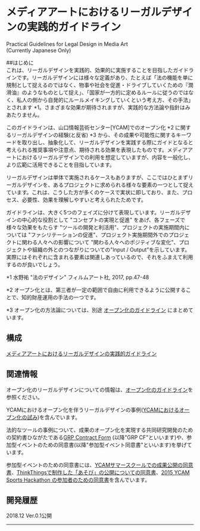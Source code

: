 # メディアアートにおけるリーガルデザインの実践的ガイドライン  
Practical Guidelines for Legal Design in Media Art  
(Currently Japanese Only)


##はじめに  
これは、リーガルデザインを実践的、効果的に実施することを目指したガイドラインです。リーガルデザインには様々な定義があり、たとえば「法の機能を単に規制として捉えるのではなく、物事や社会を促進・ドライブしていくための『潤滑油』のようなものとして捉え」、「国家が一方的に定めるルールに従うのではなく、私人の側から自発的にルールメイキングしていくという考え方、その手法」とされます \*1。さまざまな効果が期待されますが、実践的な方法論や指針はみあたりません。  

このガイドラインは、山口情報芸術センター[YCAM]でのオープン化 \*2 に関するリーガルデザインの経験(と反省) \*3 から、その成果や可能性に関するキーワードを取り出し、抽象化して、リーガルデザインを実践する際にガイドとなると考えられる推奨事項や注意点、期待される効果を表現したものです。メディアアートにおけるリーガルデザインでの利用を想定していますが、内容を一般化し、より広範に活用できることを目指しています。  

<!-- 
また、より具体的な事項、補足情報や事例についても"fyi""e.g."として記述しています。メディアアートの制作の現場におけるオープン化の経験をもとにしていますが、これを一般化することで、それ以外のより広い領域で利用されることを目指しています。　　
-->

リーガルデザインは単体で実施されるケースもありますが、ここではひとまずリーガルデザインを、あるプロジェクトに求められる様々な要素の一つとして捉えています。これは、こうした方が多くのケースで実状に即しており、また、プロセス、必要性、効果を理解しやすいと考えられたためです。  

ガイドラインは、大きく5つのフェイズに分けて表現しています。リーガルデザインの中心的な役割として "コンセプトの実現と促進" をあげ、各フェーズで様々な効果をもたらす "ツールの開発と利活用"、プロジェクトの実施期間内については "ファシリテーションの促進"、プロジェクト実施期間外でのプロジェクトに関わる人々への影響について "関わる人々へのポジティブな変化"、プロジェクトや組織の外とのつながりについての"Input / Output"を示しています。実際にはそれぞれに含まれる要素は関連しあっているので、それをふまえて利用するのが良いでしょう。  


<!-- 
関連するガイドライン内の項目は、"→"で示しています。あわせて参照ください。  
-->

<!-- 
メディアアートにおけるリーガルデザインでの利用を当初目的としているが、抽象的な項目と具体的な記述を含めることで、リーガルデザインの実践に携わる人々だけでなく他のデザイン領域も含めたより広いユーザによる、経営層を含めたより幅広いプロセスでの、メディアアート領域を超えた実施主体における、利活用を射程に含める。  
-->

\*1 水野祐 "法のデザイン" フィルムアート社, 2017, pp.47-48  

\*2 オープン化とは、第三者が一定の範囲で自由に利用できるように公開することで、知的財産運用の手法の一つです。  

\*3 オープン化の方法論については、別途 [オープン化のガイドライン](https://github.com/YCAMInterlab/OpenSharingGuideline/) にまとめています。   



## 構成  

[メディアアートにおけるリーガルデザインの実践的ガイドライン](https://github.com/yosukesakai/Practical_Guidelines_for_Legal_Design_in_Media_Art/blob/master/Practical_Guidelines_for_Legal_Design_in_Media_Art.md)  
 


## 関連情報

オープン化のリーガルデザインについての情報は、[オープン化のガイドライン](https://github.com/YCAMInterlab/OpenSharingGuideline/)を参照ください。  

YCAMにおけるオープン化を伴うリーガルデザインの事例([YCAMにおけるオープン化の試み](http://special.ycam.jp/interlab/projects/open-sharing.html))を含んでいます。  

法的なツールの事例について、成果のオープン化を実現する共同研究開発のための契約書ひながたである[GRP Contract Form](https://github.com/YCAMInterlab/GRPContractForm) (以降"GRP CF"といいます)や、参加型イベントのための同意書(以降"参加型イベント同意書"といいます)を挙げています。  

参加型イベントのための同意書には、[YCAMサマースクールでの成果公開の同意書](https://github.com/YCAMInterlab/YCAM_WORKSPACE_DOCS/blob/master/Consent_Form_for_YCAM_Summer_School/Consent_Form_for_YCAM_Summer_School_TOPPAGE.md)、[ThinkThingsで制作した「あそび」の公開についての同意書](https://github.com/YCAMInterlab/YCAM_WORKSPACE_DOCS/blob/master/Consent_Form_for_Think_Things/Consent_Form_for_Think_Things_TOPPAGE.md)、[2015 YCAM Sports Hackathon の参加者のための同意書](https://github.com/YCAMInterlab/SportsHackathon_ConsentForm)を含んでいます。  

  
## 開発履歴

2018.12 Ver.0.1公開  
   
  
---

<!-- 

## Licenses and Credits  
準備中  
  


## Disclaimer
   
Yosuke Sakai no guarantees whatsoever related to this text.  
The persons involved in the creation/operation of this website (including other users) take no responsibility regarding the usage of this text (including any kind of use such as browsing, contribution, or external re-use; 
the same shall apply hereinafter).  
When using this text, you are required to take personal responsibility.   
Yosuke Sakai takes no responsibility regarding eventual damage resulting from your use of this text.  
Yosuke Sakai does not guarantee that your use of this text is legitimate according to applicable laws.  
We don't guarantee in any way the legitimacy, accuracy and safety of all information provided as contents.
We make no guarantees regarding external website linked to from this site.  
-->
  

